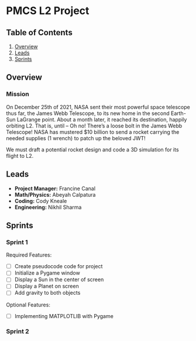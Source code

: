 PMCS L2 Project
===

## Table of Contents

1. [Overview](#Overview)
2. [Leads](#Leads)
3. [Sprints](#Sprints)

## Overview

### Mission

On December 25th of 2021, NASA sent their most powerful space telescope thus far, the James Webb Telescope, to its new home in the second Earth-Sun LaGrange point. About a month later, it reached its destination, happily orbiting L2. That is, until – Oh no! There’s a loose bolt in the James Webb Telescope! NASA has mustered $10 billion to send a rocket carrying the needed supplies (1 wrench) to patch up the beloved JWT! 

We must draft a potential rocket design and code a 3D simulation for its flight to L2.

## Leads

- **Project Manager:** Francine Canal
- **Math/Physics:** Abeyah Calpatura
- **Coding:** Cody Kneale
- **Engineering:** Nikhil Sharma

## Sprints

### Sprint 1

Required Features:
- [ ] Create pseudocode code for project
- [ ] Initialize a Pygame window
- [ ] Display a Sun in the center of screen
- [ ] Display a Planet on screen
- [ ] Add gravity to both objects

Optional Features:
- [ ] Implementing MATPLOTLIB with Pygame

### Sprint 2
